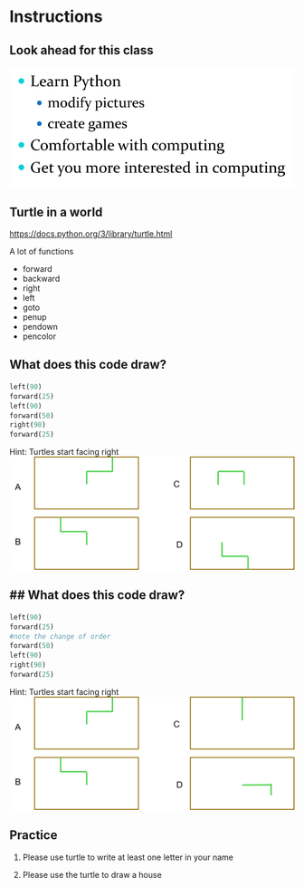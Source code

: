 # Instructions  
## Look ahead for this class
![image](image.png)

## Turtle in a world
https://docs.python.org/3/library/turtle.html

A lot of functions
- forward
- backward
- right
- left
- goto
- penup
- pendown
- pencolor


## What does this code draw?
```python
left(90)
forward(25)
left(90)
forward(50)
right(90)
forward(25)
```

Hint: Turtles start facing right
![image](image_8.png)

## ## What does this code draw?
```python
left(90)
forward(25)
#note the change of order
forward(50)
left(90)
right(90)
forward(25)
```

Hint: Turtles start facing right
![image](image_9.png)


## Practice
1. Please use turtle to write at least one letter in your name

2. Please use the turtle to draw a house